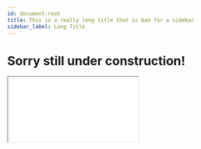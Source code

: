 ```yaml
---
id: document-root
title: This is a really long title that is bad for a sidebar
sidebar_label: Long Title
---
```

# Sorry still under construction!

<iframe src="docs/components/index.html" title="Component Reference"></iframe>


